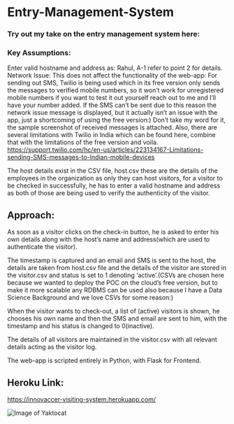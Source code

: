 # Entry-Management-System

### Try out my take on the entry management system here: 

### Key Assumptions:
Enter valid hostname and address as: Rahul, A-1 refer to point 2 for details. 
Network Issue: This does not affect the functionality of the web-app: For sending out SMS, Twilio is being used which in its free version only sends the messages to verified mobile numbers, so it won’t work for unregistered mobile numbers if you want to test it out yourself reach out to me and I’ll have your number added. If the SMS can’t be sent due to this reason the network issue message is displayed, but it actually isn’t an issue with the app, just a shortcoming of using the free version:) Don’t take my word for it, the sample screenshot of received messages is attached. Also, there are several limitations with Twilio in India which can be found here, combine that with the limitations of the free version and voila.
https://support.twilio.com/hc/en-us/articles/223134167-Limitations-sending-SMS-messages-to-Indian-mobile-devices

The host details exist in the CSV file, host.csv these are the details of the employees in the organization as only they can host visitors, for a visitor to be checked in successfully, he has to enter a valid hostname and address as both of those are being used to verify the authenticity of the visitor.

## Approach:
As soon as a visitor clicks on the check-in button, he is asked to enter his own details along with the host’s name and address(which are used to authenticate the visitor). 

The timestamp is captured and an email and SMS is sent to the host, the details are taken from host.csv file and the details of the visitor are stored in the visitor.csv and status is set to 1 denoting ‘active’.(CSVs are chosen here because we wanted to deploy the POC on the cloud’s free version, but to make it more scalable any RDBMS can be used also because I have a Data Science Background and we love CSVs for some reason:)

When the visitor wants to check-out, a list of (active) visitors is shown, he chooses his own name and then the SMS and email are sent to him, with the timestamp and his status is changed to 0(inactive).

The details of all visitors are maintained in the visitor.csv with all relevant details acting as the visitor log.

The web-app is scripted entirely in Python, with Flask for Frontend.

## Heroku Link:
https://innovaccer-visiting-system.herokuapp.com/


![Image of Yaktocat](https://doc-0g-0o-docs.googleusercontent.com/docs/securesc/dci9nlvbsor92bmqpssnkg6vtstbu75v/cdpaki1somunsikr908uvr5m2abhntle/1574870400000/18081505900313048209/13450949452176015748/1cEd6m6fK3LmZfsJE8JcQtQFgeaJigroZ?e=download&authuser=0&nonce=pj519bom5v5b4&user=13450949452176015748&hash=hd7ut0fk83fjfqhc7ajofnourlsf2pfj)



